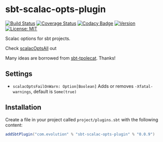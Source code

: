 # sbt-scalac-opts-plugin 

[![Build Status](https://github.com/evolution-gaming/sbt-scalac-opts-plugin/workflows/CI/badge.svg)](https://github.com/evolution-gaming/sbt-scalac-opts-plugin/actions?query=workflow%3ACI)
[![Coverage Status](https://coveralls.io/repos/evolution-gaming/sbt-scalac-opts-plugin/badge.svg)](https://coveralls.io/r/evolution-gaming/sbt-scalac-opts-plugin)
[![Codacy Badge](https://api.codacy.com/project/badge/Grade/15f881be37fa48078219c9c9e8d9361c)](https://www.codacy.com/app/evolution-gaming/sbt-scalac-opts-plugin?utm_source=github.com&amp;utm_medium=referral&amp;utm_content=evolution-gaming/sbt-scalac-opts-plugin&amp;utm_campaign=Badge_Grade)
[![Version](https://maven-badges.herokuapp.com/maven-central/com.evolution/sbt-scalac-opts-plugin/badge.svg)](https://maven-badges.herokuapp.com/maven-central/com.evolution/sbt-scalac-opts-plugin)
[![License: MIT](https://img.shields.io/badge/License-MIT-yellowgreen.svg)](https://opensource.org/licenses/MIT)

Scalac options for sbt projects. 

Check [scalacOptsAll](src/main/scala/com/evolution/scalacopts/ScalacOptsPlugin.scala#L22) out

Many ideas are borrowed from [sbt-tpolecat](https://github.com/DavidGregory084/sbt-tpolecat). Thanks!


## Settings

* `scalacOptsFailOnWarn: Option[Boolean]` Adds or removes `-Xfatal-warnings`, default is `Some(true)`


## Installation

Create a file in your project called `project/plugins.sbt` with the following content:

```scala
addSbtPlugin("com.evolution" % "sbt-scalac-opts-plugin" % "0.0.9")
```
